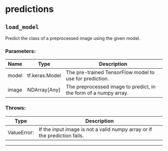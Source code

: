 # predictions

## <code>load_model</code>

Predict the class of a preprocessed image using the given model.

### Parameters:
| Name | Type | Description |
| ---- | ---- | ----------- |
| model | tf.keras.Model | The pre-trained TensorFlow model to use for prediction. |
| image | NDArray[Any] | The preprocessed image to predict, in the form of a numpy array. |

### Throws:
| Type | Description |
| ---- | ----------- |
| ValueError: | If the input image is not a valid numpy array or if the prediction fails. |

---

